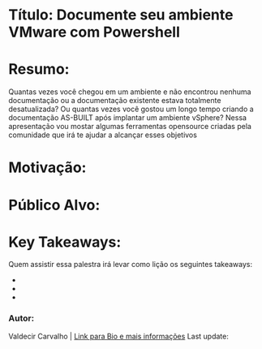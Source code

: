 # Título: Documente seu ambiente VMware com Powershell 


# Resumo:
Quantas vezes você chegou em um ambiente e não encontrou nenhuma documentação ou a documentação existente estava totalmente desatualizada?
Ou quantas vezes você gostou um longo tempo criando a documentação AS-BUILT após implantar um ambiente vSphere?
Nessa apresentação vou mostar algumas ferramentas opensource criadas pela comunidade que irá te ajudar a alcançar esses objetivos

# Motivação:


# Público Alvo:


# Key Takeaways:

Quem assistir essa palestra irá levar como lição os seguintes takeaways:

+ 
+ 
+ 

### Autor:

Valdecir Carvalho | [Link para Bio e mais informações](https://github.com/valdecircarvalho/callforpapers/blob/master/bio.md)
Last update: 

